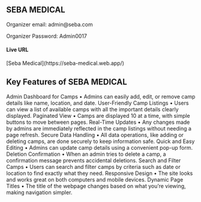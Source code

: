 <h2>SEBA MEDICAL</h2>


<p>Organizer email: admin@seba.com</p>
<p>Organizer Password: Admin0017</p>
<h4>Live URL</h4>
[Seba Medical](https://seba-medical.web.app/)

<h2>Key Features of SEBA MEDICAL</h2>
Admin Dashboard for Camps
•	Admins can easily add, edit, or remove camp details like name, location, and date.
User-Friendly Camp Listings
•	Users can view a list of available camps with all the important details clearly displayed.
Paginated View
•	Camps are displayed 10 at a time, with simple buttons to move between pages.
Real-Time Updates
•	Any changes made by admins are immediately reflected in the camp listings without needing a page refresh.
Secure Data Handling
•	All data operations, like adding or deleting camps, are done securely to keep information safe.
Quick and Easy Editing
•	Admins can update camp details using a convenient pop-up form.
Deletion Confirmation
•	When an admin tries to delete a camp, a confirmation message prevents accidental deletions.
Search and Filter Camps
•	Users can search and filter camps by criteria such as date or location to find exactly what they need.
Responsive Design
•	The site looks and works great on both computers and mobile devices.
Dynamic Page Titles
•	The title of the webpage changes based on what you’re viewing, making navigation simpler.



